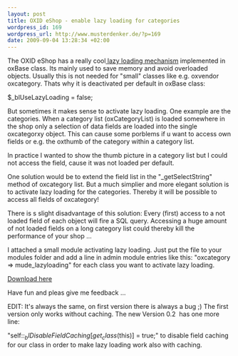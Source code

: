 ```yaml
--- 
layout: post
title: OXID eShop - enable lazy loading for categories
wordpress_id: 169
wordpress_url: http://www.musterdenker.de/?p=169
date: 2009-09-04 13:28:34 +02:00
---
```

The OXID eShop has a really cool<a href="http://en.wikipedia.org/wiki/Lazy_loading" target="_blank"> lazy loading mechanism</a> implemented in oxBase class. Its mainly used to save memory and avoid overloaded objects. Usually this is not needed for "small" classes like e.g. oxvendor oxcategory. Thats why it is deactivated per default in oxBase class:

$_blUseLazyLoading = false;

But sometimes it makes sense to activate lazy loading. One example are the categories. When a category list (oxCategoryList) is loaded somewhere in the shop only a selection of data fields are loaded into the single oxcategorxy object. This can cause some porblems if u want to access own fields or e.g. the oxthumb of the category within a category list.

In practice I wanted to show the thumb picture in a category list but I could not access the field, cause it was not loaded per default.

One solution would be to extend the field list in the "_getSelectString" method of oxcategory list. But a much simplier and more elegant solution is to activate lazy loading for the categories. Thereby it will be possible to access all fields of oxcategory!

There is s slight disadvantage of this solution: Every (first) access to a not loaded field of each object will fire a SQL query. Accessing a huge amount of not loaded fields on a long category list could thereby kill the performance of your shop ...

I attached a small module activating lazy loading. Just put the file to your modules folder and add a line in admin module entries like this:
"oxcategory =&gt; mude_lazyloading" for each class you want to activate lazy loading.

<a href="http://www.musterdenker.de/wp-content/uploads/2009/09/mude_lazyloading.php_V0_2.zip">Download here</a>

Have fun and pleas give me feedback ...

EDIT: It's always the same, on first version there is always a bug ;) The first version only works without caching. The new Version 0.2  has one more line:

"self::$_blDisableFieldCaching[get_class($this)] = true;" to disable field caching for our class in order to make lazy loading work also with caching.
